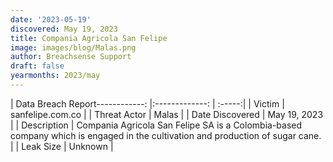 ```yaml
---
date: '2023-05-19'
discovered: May 19, 2023
title: Compania Agricola San Felipe
image: images/blog/Malas.png
author: Breachsense Support
draft: false
yearmonths: 2023/may
---
```


| Data Breach Report------------:     |:-------------:    | :-----:|
| Victim      | sanfelipe.com.co      | 
| Threat Actor      | Malas      | 
| Date Discovered      | May 19, 2023      | 
| Description      | Compania Agricola San Felipe SA is a Colombia-based company which is engaged in the cultivation and production of sugar cane.      | 
| Leak Size      | Unknown      | 

